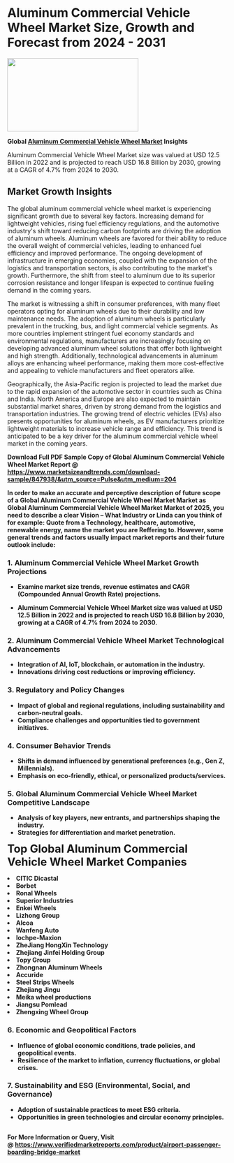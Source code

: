 <H1>Aluminum Commercial Vehicle Wheel Market Size, Growth and Forecast from 2024 - 2031</H1><img class="aligncenter size-medium wp-image-584254" src="https://thirdeyenews.in/wp-content/uploads/2024/09/Global-Market-Research-300x168.jpeg" alt="" width="300" height="168" /><p><strong>Global&nbsp;<a href="https://www.marketsizeandtrends.com/download-sample/847938/&amp;utm_source=Pulse&amp;utm_medium=204">Aluminum Commercial Vehicle Wheel Market</a> Insights</strong></p><p>Aluminum Commercial Vehicle Wheel Market size was valued at USD 12.5 Billion in 2022 and is projected to reach USD 16.8 Billion by 2030, growing at a CAGR of 4.7% from 2024 to 2030.</p><p><h2>Market Growth Insights</h2> <p>The global aluminum commercial vehicle wheel market is experiencing significant growth due to several key factors. Increasing demand for lightweight vehicles, rising fuel efficiency regulations, and the automotive industry's shift toward reducing carbon footprints are driving the adoption of aluminum wheels. Aluminum wheels are favored for their ability to reduce the overall weight of commercial vehicles, leading to enhanced fuel efficiency and improved performance. The ongoing development of infrastructure in emerging economies, coupled with the expansion of the logistics and transportation sectors, is also contributing to the market's growth. Furthermore, the shift from steel to aluminum due to its superior corrosion resistance and longer lifespan is expected to continue fueling demand in the coming years.</p> <p><strong></strong></p> <p>The market is witnessing a shift in consumer preferences, with many fleet operators opting for aluminum wheels due to their durability and low maintenance needs. The adoption of aluminum wheels is particularly prevalent in the trucking, bus, and light commercial vehicle segments. As more countries implement stringent fuel economy standards and environmental regulations, manufacturers are increasingly focusing on developing advanced aluminum wheel solutions that offer both lightweight and high strength. Additionally, technological advancements in aluminum alloys are enhancing wheel performance, making them more cost-effective and appealing to vehicle manufacturers and fleet operators alike.</p> <p>Geographically, the Asia-Pacific region is projected to lead the market due to the rapid expansion of the automotive sector in countries such as China and India. North America and Europe are also expected to maintain substantial market shares, driven by strong demand from the logistics and transportation industries. The growing trend of electric vehicles (EVs) also presents opportunities for aluminum wheels, as EV manufacturers prioritize lightweight materials to increase vehicle range and efficiency. This trend is anticipated to be a key driver for the aluminum commercial vehicle wheel market in the coming years.</p> <p><strong></p><p><span class=""><strong>Download Full PDF Sample Copy of Global Aluminum Commercial Vehicle Wheel Market Report</strong> @ <a href="https://www.marketsizeandtrends.com/download-sample/847938/&amp;utm_source=Pulse&amp;utm_medium=204" target="_blank">https://www.marketsizeandtrends.com/download-sample/847938/&amp;utm_source=Pulse&amp;utm_medium=204</a></span></p><p>In order to make an accurate and perceptive description of future scope of a Global&nbsp;Aluminum Commercial Vehicle Wheel Market Market as Global&nbsp;Aluminum Commercial Vehicle Wheel Market Market of 2025, you need to describe a clear Vision &ndash; What Industry or Linda can you think of for example: Quote from a Technology, healthcare, automotive, renewable energy, name the market you are Reffering to. However, some general trends and factors usually impact market reports and their future outlook include:</p><h3>1.&nbsp;<strong>Aluminum Commercial Vehicle Wheel Market Growth Projections</strong></h3><ul><li>Examine market size trends, revenue estimates and CAGR (Compounded Annual Growth Rate) projections.</li><li><p>Aluminum Commercial Vehicle Wheel Market size was valued at USD 12.5 Billion in 2022 and is projected to reach USD 16.8 Billion by 2030, growing at a CAGR of 4.7% from 2024 to 2030.</p></li></ul><h3>2.&nbsp;<strong>Aluminum Commercial Vehicle Wheel Market Technological Advancements</strong></h3><ul><li>Integration of AI, IoT, blockchain, or automation in the industry.</li><li>Innovations driving cost reductions or improving efficiency.</li></ul><h3>3.&nbsp;<strong>Regulatory and Policy Changes</strong></h3><ul><li>Impact of global and regional regulations, including sustainability and carbon-neutral goals.</li><li>Compliance challenges and opportunities tied to government initiatives.</li></ul><h3>4.&nbsp;<strong>Consumer Behavior Trends</strong></h3><ul><li>Shifts in demand influenced by generational preferences (e.g., Gen Z, Millennials).</li><li>Emphasis on eco-friendly, ethical, or personalized products/services.</li></ul><h3>5.&nbsp;<strong>Global Aluminum Commercial Vehicle Wheel Market Competitive Landscape</strong></h3><ul><li>Analysis of key players, new entrants, and partnerships shaping the industry.</li><li>Strategies for differentiation and market penetration.</li></ul><p data-pm-slice="1 1 []"><span style="color: inherit; font-family: inherit; font-size: 25px;">Top Global Aluminum Commercial Vehicle Wheel Market Companies</span></p><div class="" data-test-id=""><p><li>CITIC Dicastal</li><li> Borbet</li><li> Ronal Wheels</li><li> Superior Industries</li><li> Enkei Wheels</li><li> Lizhong Group</li><li> Alcoa</li><li> Wanfeng Auto</li><li> Iochpe-Maxion</li><li> ZheJiang HongXin Technology</li><li> Zhejiang Jinfei Holding Group</li><li> Topy Group</li><li> Zhongnan Aluminum Wheels</li><li> Accuride</li><li> Steel Strips Wheels</li><li> Zhejiang Jingu</li><li> Meika wheel productions</li><li> Jiangsu Pomlead</li><li> Zhengxing Wheel Group</li></p></div><h3>6.&nbsp;<strong>Economic and Geopolitical Factors</strong></h3><ul><li>Influence of global economic conditions, trade policies, and geopolitical events.</li><li>Resilience of the market to inflation, currency fluctuations, or global crises.</li></ul><h3>7.&nbsp;<strong>Sustainability and ESG (Environmental, Social, and Governance)</strong></h3><ul><li>Adoption of sustainable practices to meet ESG criteria.</li><li>Opportunities in green technologies and circular economy principles.</li></ul><h2><strong style="font-size: 14px;">For More Information or Query, Visit @&nbsp;</strong><a style="background-color: #ffffff; font-size: 14px;" href="https://www.marketsizeandtrends.com/report/aluminum-commercial-vehicle-wheel-market/" target="_blank">https://www.verifiedmarketreports.com/product/airport-passenger-boarding-bridge-market</a></h2>
